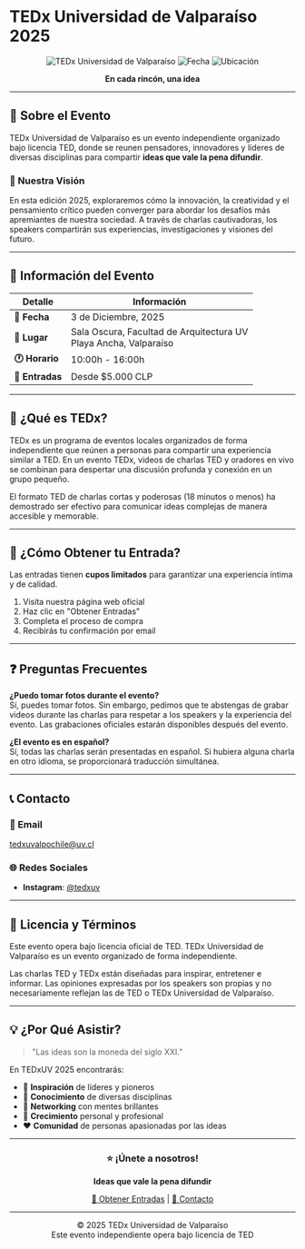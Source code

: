# TEDx Universidad de Valparaíso 2025

<div align="center">

![TEDx Universidad de Valparaíso](https://img.shields.io/badge/TEDx-UV%202025-EB0028?style=for-the-badge&logo=ted&logoColor=white)
![Fecha](https://img.shields.io/badge/Fecha-3%20de%20Diciembre-000000?style=for-the-badge)
![Ubicación](https://img.shields.io/badge/Ubicación-Valparaíso-EB0028?style=for-the-badge)

**En cada rincón, una idea**

</div>

---

## 📍 Sobre el Evento

TEDx Universidad de Valparaíso es un evento independiente organizado bajo licencia TED, donde se reunen pensadores, innovadores y líderes de diversas disciplinas para compartir **ideas que vale la pena difundir**.

### 🎯 Nuestra Visión

En esta edición 2025, exploraremos cómo la innovación, la creatividad y el pensamiento crítico pueden converger para abordar los desafíos más apremiantes de nuestra sociedad. A través de charlas cautivadoras, los speakers compartirán sus experiencias, investigaciones y visiones del futuro.

---

## 📅 Información del Evento

| Detalle | Información |
|---------|-------------|
| **📅 Fecha** | 3 de Diciembre, 2025 |
| **📍 Lugar** | Sala Oscura, Facultad de Arquitectura UV<br>Playa Ancha, Valparaíso |
| **🕐 Horario** | 10:00h - 16:00h |
| **🎫 Entradas** | Desde $5.000 CLP |

---

## 🎤 ¿Qué es TEDx?

TEDx es un programa de eventos locales organizados de forma independiente que reúnen a personas para compartir una experiencia similar a TED. En un evento TEDx, videos de charlas TED y oradores en vivo se combinan para despertar una discusión profunda y conexión en un grupo pequeño.

El formato TED de charlas cortas y poderosas (18 minutos o menos) ha demostrado ser efectivo para comunicar ideas complejas de manera accesible y memorable.

---

## 🎫 ¿Cómo Obtener tu Entrada?

Las entradas tienen **cupos limitados** para garantizar una experiencia íntima y de calidad.

1. Visita nuestra página web oficial
2. Haz clic en "Obtener Entradas"
3. Completa el proceso de compra
4. Recibirás tu confirmación por email

---

## ❓ Preguntas Frecuentes

**¿Puedo tomar fotos durante el evento?**  
Sí, puedes tomar fotos. Sin embargo, pedimos que te abstengas de grabar videos durante las charlas para respetar a los speakers y la experiencia del evento. Las grabaciones oficiales estarán disponibles después del evento.

**¿El evento es en español?**  
Sí, todas las charlas serán presentadas en español. Si hubiera alguna charla en otro idioma, se proporcionará traducción simultánea.

---

## 📞 Contacto

### 📧 Email
[tedxuvalpochile@uv.cl](mailto:tedxuvalpochile@uv.cl)

### 🌐 Redes Sociales
- **Instagram**: [@tedxuv](https://instagram.com/tedxuv)

---

## 📜 Licencia y Términos

Este evento opera bajo licencia oficial de TED. TEDx Universidad de Valparaíso es un evento organizado de forma independiente.

Las charlas TED y TEDx están diseñadas para inspirar, entretener e informar. Las opiniones expresadas por los speakers son propias y no necesariamente reflejan las de TED o TEDx Universidad de Valparaíso.

---

## 💡 ¿Por Qué Asistir?

> "Las ideas son la moneda del siglo XXI."

En TEDxUV 2025 encontrarás:

- 🎯 **Inspiración** de líderes y pioneros
- 🧠 **Conocimiento** de diversas disciplinas
- 🤝 **Networking** con mentes brillantes
- 🌱 **Crecimiento** personal y profesional
- ❤️ **Comunidad** de personas apasionadas por las ideas

---

<div align="center">

### ⭐ ¡Únete a nosotros!

**Ideas que vale la pena difundir**

[🎫 Obtener Entradas](#) | [📧 Contacto](mailto:tedxuvalpochile@uv.cl)

---

© 2025 TEDx Universidad de Valparaíso  
Este evento independiente opera bajo licencia de TED

</div>
